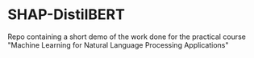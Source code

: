 # SHAP-DistilBERT

Repo containing a short demo of the work done for the practical course "Machine Learning for Natural Language Processing Applications"

